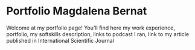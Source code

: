# Portfolio Magdalena Bernat
Welcome at my portfolio page! You'll find here my work experience, portfolio, my softskills description, links to podcast I ran, link to my article published in International Scientific Journal
